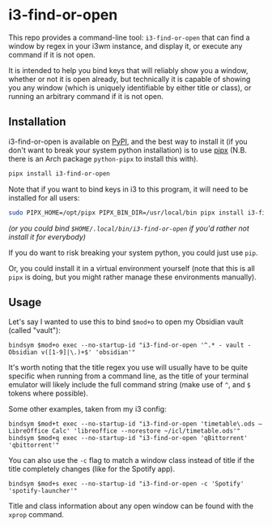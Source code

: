 # i3-find-or-open

This repo provides a command-line tool: `i3-find-or-open` that can find a
window by regex in your i3wm instance, and display it, or execute any command
if it is not open.

It is intended to help you bind keys that will reliably show you a window,
whether or not it is open already, but technically it is capable of showing you
any window (which is uniquely identifiable by either title or class), or
running an arbitrary command if it is not open.

## Installation

i3-find-or-open is available on
[PyPI](https://pypi.org/project/i3_find_or_open/), and the best way to install
it (if you don't want to break your system python installation) is to use
[pipx](https://pypa.github.io/pipx/installation/) (N.B. there is an Arch
package `python-pipx` to install this with).

```sh
pipx install i3-find-or-open
```

Note that if you want to bind keys in i3 to this program, it will need to be
installed for all users:

```sh
sudo PIPX_HOME=/opt/pipx PIPX_BIN_DIR=/usr/local/bin pipx install i3-find-or-open
```

*(or you could bind `$HOME/.local/bin/i3-find-or-open` if you'd rather not
install it for everybody)*

If you do want to risk breaking your system python, you could just use `pip`.

Or, you could install it in a virtual environment yourself (note that this is
all `pipx` is doing, but you might rather manage these environments manually).

## Usage

Let's say I wanted to use this to bind `$mod+o` to open my Obsidian vault
(called "vault"):

```i3config
bindsym $mod+o exec --no-startup-id "i3-find-or-open '^.* - vault - Obsidian v([1-9]|\.)+$' 'obsidian'"
```

It's worth noting that the title regex you use will usually have to be quite
specific when running from a command line, as the title of your terminal
emulator will likely include the full command string (make use of `^`, and `$`
tokens where possible).

Some other examples, taken from my i3 config:

```i3config
bindsym $mod+t exec --no-startup-id "i3-find-or-open 'timetable\.ods — LibreOffice Calc' 'libreoffice --norestore ~/icl/timetable.ods'"
bindsym $mod+q exec --no-startup-id "i3-find-or-open 'qBittorrent' 'qbittorrent'"
```

You can also use the `-c` flag to match a window class instead of title if the
title completely changes (like for the Spotify app).

```i3config
bindsym $mod+s exec --no-startup-id "i3-find-or-open -c 'Spotify' 'spotify-launcher'"
```

Title and class information about any open window can be found with the `xprop` command.
